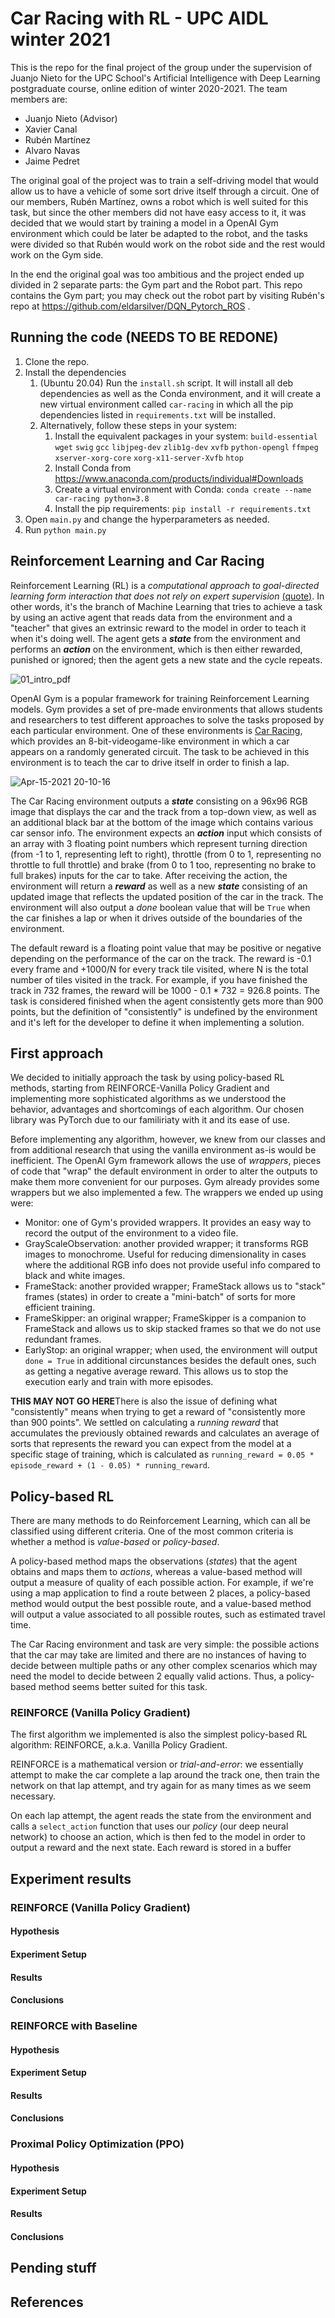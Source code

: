 # Car Racing with RL - UPC AIDL winter 2021

This is the repo for the final project of the group under the supervision of Juanjo Nieto for the UPC School's Artificial Intelligence with Deep Learning postgraduate course, online edition of winter 2020-2021. The team members are:
* Juanjo Nieto (Advisor)
* Xavier Canal
* Rubén Martínez
* Alvaro Navas
* Jaime Pedret

The original goal of the project was to train a self-driving model that would allow us to have a vehicle of some sort drive itself through a circuit. One of our members, Rubén Martínez, owns a robot which is well suited for this task, but since the other members did not have easy access to it, it was decided that we would start by training a model in a OpenAI Gym environment which could be later be adapted to the robot, and the tasks were divided so that Rubén would work on the robot side and the rest would work on the Gym side.

In the end the original goal was too ambitious and the project ended up divided in 2 separate parts: the Gym part and the Robot part. This repo contains the Gym part; you may check out the robot part by visiting Rubén's repo at https://github.com/eldarsilver/DQN_Pytorch_ROS .

## Running the code **(NEEDS TO BE REDONE)**

1. Clone the repo.
2. Install the dependencies
   1. (Ubuntu 20.04) Run the `install.sh` script. It will install all deb dependencies as well as the Conda environment, and it will create a new virtual environment called `car-racing` in which all the pip dependencies listed in `requirements.txt` will be installed.
   2. Alternatively, follow these steps in your system:
      1. Install the equivalent packages in your system: `build-essential` `wget` `swig` `gcc` `libjpeg-dev` `zlib1g-dev` `xvfb` `python-opengl` `ffmpeg` `xserver-xorg-core` `xorg-x11-server-Xvfb` `htop`
      2. Install Conda from https://www.anaconda.com/products/individual#Downloads
      3. Create a virtual environment with Conda: `conda create --name car-racing python=3.8`
      4. Install the pip requirements: `pip install -r requirements.txt`
 3. Open `main.py` and change the hyperparameters as needed.
 4. Run `python main.py`

## Reinforcement Learning and Car Racing

Reinforcement Learning (RL) is a *computational approach to goal-directed learning form interaction that does not rely on expert supervision* [(quote)](https://mitpress.mit.edu/books/reinforcement-learning-second-edition). In other words, it's the branch of Machine Learning that tries to achieve a task by using an active agent that reads data from the environment and a "teacher" that gives an extrinsic reward to the model in order to teach it when it's doing well. The agent gets a ***state*** from the environment and performs an ***action*** on the environment, which is then either rewarded, punished or ignored; then the agent gets a new state and the cycle repeats.

![01_intro_pdf](https://user-images.githubusercontent.com/1465235/114918938-f5390500-9e27-11eb-876d-00c59f9d747b.jpg)

OpenAI Gym is a popular framework for training Reinforcement Learning models. Gym provides a set of pre-made environments that allows students and researchers to test different approaches to solve the tasks proposed by each particular environment. One of these environments is [Car Racing](https://gym.openai.com/envs/CarRacing-v0/), which provides an 8-bit-videogame-like environment in which a car appears on a randomly generated circuit. The task to be achieved in this environment is to teach the car to drive itself in order to finish a lap.

![Apr-15-2021 20-10-16](https://user-images.githubusercontent.com/1465235/114917836-b35b8f00-9e26-11eb-9f53-72ba1f8e770f.gif)

The Car Racing environment outputs a ***state*** consisting on a 96x96 RGB image that displays the car and the track from a top-down view, as well as an additional black bar at the bottom of the image which contains various car sensor info. The environment expects an ***action*** input which consists of an array with 3 floating point numbers which represent turning direction (from -1 to 1, representing left to right), throttle (from 0 to 1, representing no throttle to full throttle) and brake (from 0 to 1 too, representing no brake to full brakes) inputs for the car to take. After receiving the action, the environment will return a ***reward*** as well as a new ***state*** consisting of an updated image that reflects the updated position of the car in the track. The environment will also output a *done* boolean value that will be `True` when the car finishes a lap or when it drives outside of the boundaries of the environment.

The default reward is a floating point value that may be positive or negative depending on the performance of the car on the track. The reward is -0.1 every frame and +1000/N for every track tile visited, where N is the total number of tiles visited in the track. For example, if you have finished the track in 732 frames, the reward will be 1000 - 0.1 * 732 = 926.8 points. The task is considered finished when the agent consistently gets more than 900 points, but the definition of "consistently" is undefined by the environment and it's left for the developer to define it when implementing a solution.

## First approach

We decided to initially approach the task by using policy-based RL methods, starting from REINFORCE-Vanilla Policy Gradient and implementing more sophisticated algorithms as we understood the behavior, advantages and shortcomings of each algorithm. Our chosen library was PyTorch due to our familiriaty with it and its ease of use.

Before implementing any algorithm, however, we knew from our classes and from additional research that using the vanilla environment as-is would be inefficient. The OpenAI Gym framework allows the use of *wrappers*, pieces of code that "wrap" the default environment in order to alter the outputs to make them more convenient for our purposes. Gym already provides some wrappers but we also implemented a few. The wrappers we ended up using were:
* Monitor: one of Gym's provided wrappers. It provides an easy way to record the output of the environment to a video file.
* GrayScaleObservation: another provided wrapper; it transforms RGB images to monochrome. Useful for reducing dimensionality in cases where the additional RGB info does not provide useful info compared to black and white images.
* FrameStack: another provided wrapper; FrameStack allows us to "stack" frames (states) in order to create a "mini-batch" of sorts for more efficient training.
* FrameSkipper: an original wrapper; FrameSkipper is a companion to FrameStack and allows us to skip stacked frames so that we do not use redundant frames.
* EarlyStop: an original wrapper; when used, the environment will output `done = True` in additional circunstances besides the default ones, such as getting a negative average reward. This allows us to stop the execution early and train with more episodes.

**THIS MAY NOT GO HERE**There is also the issue of defining what "consistently" means when trying to get a reward of "consistently more than 900 points". We settled on calculating a *running reward* that accumulates the previously obtained rewards and calculates an average of sorts that represents the reward you can expect from the model at a specific stage of training, which is calculated as `running_reward = 0.05 * episode_reward + (1 - 0.05) * running_reward`.

## Policy-based RL

There are many methods to do Reinforcement Learning, which can all be classified using different criteria. One of the most common criteria is whether a method is *value-based* or *policy-based*.

A policy-based method maps the observations (*states*) that the agent obtains and maps them to *actions*, whereas a value-based method will output a measure of quality of each possible action. For example, if we're using a map application to find a route between 2 places, a policy-based method would output the best possible route, and a value-based method will output a value associated to all possible routes, such as estimated travel time.

The Car Racing environment and task are very simple: the possible actions that the car may take are limited and there are no instances of having to decide between multiple paths or any other complex scenarios which may need the model to decide between 2 equally valid actions. Thus, a policy-based method seems better suited for this task.

### REINFORCE (Vanilla Policy Gradient)

The first algorithm we implemented is also the simplest policy-based RL algorithm: REINFORCE, a.k.a. Vanilla Policy Gradient.

REINFORCE is a mathematical version or *trial-and-error*: we essentially attempt to make the car complete a lap around the track one, then train the network on that lap attempt, and try again for as many times as we seem necessary.

On each lap attempt, the agent reads the state from the environment and calls a `select_action` function that uses our *policy* (our deep neural network) to choose an action, which is then fed to the model in order to output a reward and the next state. Each reward is stored in a buffer


## Experiment results

### REINFORCE (Vanilla Policy Gradient)
#### Hypothesis
#### Experiment Setup
#### Results
#### Conclusions

### REINFORCE with Baseline
#### Hypothesis
#### Experiment Setup
#### Results
#### Conclusions

### Proximal Policy Optimization (PPO)
#### Hypothesis
#### Experiment Setup
#### Results
#### Conclusions

## Pending stuff

## References

